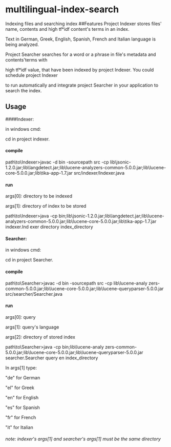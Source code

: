 # multilingual-index-search
Indexing files and searching index
##Features
Project Indexer stores files' name, contents and high tf*idf content's terms in an index.

Text in German, Greek, English, Spanish, French and Italian language is being analyzed.

Project Searcher searches for a word or a phrase in file's metadata and contents'terms with

high tf*idf value, that have been indexed by project Indexer. You could schedule project Indexer

to run automatically and integrate project Searcher in your application to search the index.
## Usage
####Indexer:

in windows cmd:

cd in project indexer.
#### compile

path\to\Indexer>javac -d bin -sourcepath src -cp lib\jsonic-1.2.0.jar;lib\langdetect.jar;lib\lucene-analyzers-common-5.0.0.jar;lib\lucene-core-5.0.0.jar;lib\tika-app-1.7.jar src/indexer/Indexer.java
#### run 

args[0]: directory to be indexed

args[1]: directory of index to be stored

path\to\Indexer>java -cp bin;lib\jsonic-1.2.0.jar;lib\langdetect.jar;lib\lucene-analyzers-common-5.0.0.jar;lib\lucene-core-5.0.0.jar;lib\tika-app-1.7.jar indexer.Ind exer directory index_directory

#### Searcher:

in windows cmd:

cd in project Searcher.
#### compile 

path\to\Searcher>javac -d bin -sourcepath src -cp lib\lucene-analy zers-common-5.0.0.jar;lib\lucene-core-5.0.0.jar;lib\lucene-queryparser-5.0.0.jar src/searcher/Searcher.java
#### run 

args[0]: query  

args[1]: query's language

args[2]: directory of stored index

path\to\Searcher>java -cp bin;lib\lucene-analy zers-common-5.0.0.jar;lib\lucene-core-5.0.0.jar;lib\lucene-queryparser-5.0.0.jar searcher.Searcher query en index_directory

In args[1] type:

"de" for German

"el" for Greek

"en" for English

"es" for Spanish

"fr" for French

"it" for Italian

###### note: indexer's args[1] and searcher's args[1] must be the same directory
